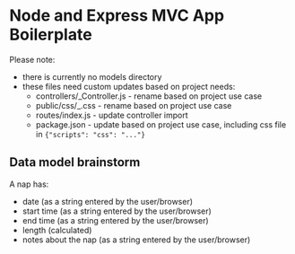 # Node and Express MVC App Boilerplate

Please note:

- there is currently no models directory
- these files need custom updates based on project needs:
  - controllers/\_Controller.js - rename based on project use case
  - public/css/\_.css - rename based on project use case
  - routes/index.js - update controller import
  - package.json - update based on project use case, including css file in `{"scripts": "css": "..."}`

## Data model brainstorm

A nap has:

- date (as a string entered by the user/browser)
- start time (as a string entered by the user/browser)
- end time (as a string entered by the user/browser)
- length (calculated)
- notes about the nap (as a string entered by the user/browser)
